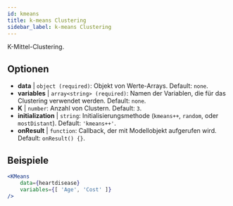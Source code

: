 ```yaml
---
id: kmeans
title: k-means Clustering
sidebar_label: k-means Clustering
---
```


K-Mittel-Clustering.

## Optionen

* __data__ | `object (required)`: Objekt von Werte-Arrays. Default: `none`.
* __variables__ | `array<string> (required)`: Namen der Variablen, die für das Clustering verwendet werden. Default: `none`.
* __K__ | `number`: Anzahl von Clustern. Default: `3`.
* __initialization__ | `string`: Initialisierungsmethode (`kmeans++`, `random`, oder `mostDistant`). Default: `'kmeans++'`.
* __onResult__ | `function`: Callback, der mit Modellobjekt aufgerufen wird. Default: `onResult() {}`.


## Beispiele

```jsx live
<KMeans 
    data={heartdisease} 
    variables={[ 'Age', 'Cost' ]}
/>
```

